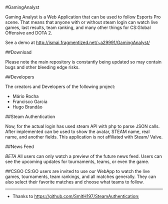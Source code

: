 #GamingAnalyst

Gaming Analyst is a Web Application that can be used to follow Esports Pro scene. That means that anyone with or without steam login can watch live games, last results, team ranking, and many other things for CS:Global Offensive and DOTA 2.

See a demo at http://ismai.fragmentized.net/~a29991/GamingAnalyst/

##Download

Please note the main repository is constantly being updated so may contain bugs and other bleeding edge risks.

##Developers

The creators and Developers of the following project:
- Mário Rocha
- Francisco Garcia
- Hugo Brandão


##Steam Authentication

Now, for the actual login has used steam API with php to parse JSON calls.
After implemented can be used to show the avatar, STEAM name, real name, and another fields.
This application is not affiliated with Steam/ Valve.

##News Feed

*BETA* 
All users can only watch a preview of the future news feed.
Users can see the upcoming updates for tournaments, teams, or even the game.


##CSGO
CS:GO users are invited to use our WebApp to watch the live games, tournaments, team rankings, and all matches generally.
They can also select their favorite matches and choose what teams to follow.

---
- Thanks to https://github.com/SmItH197/SteamAuthentication;
